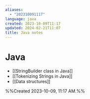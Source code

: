 ```yaml
---
aliases:
  - "202310091117"
language: java
created: 2023-10-09T11:17
updated: 2024-02-21T11:07
title: Java notes
---
```

# Java
- [[StringBuilder class in Java]]
- [[Tokenizing Strings in Java]]
- [[Data structures]]






%%Created 2023-10-09, 11:17 AM.%%
